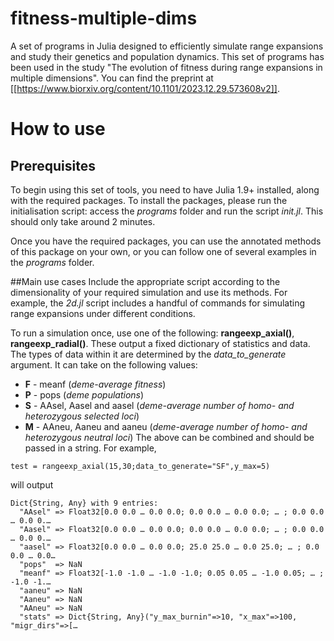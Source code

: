 # fitness-multiple-dims
A set of programs in Julia designed to efficiently simulate range expansions and study their genetics and population dynamics.
This set of programs has been used in the study "The evolution of fitness during range expansions in multiple dimensions". You can find the preprint at [[https://www.biorxiv.org/content/10.1101/2023.12.29.573608v2]].

# How to use
## Prerequisites
To begin using this set of tools, you need to have Julia 1.9+ installed, along with the required packages. To install the packages, please run the initialisation script: access the *programs* folder and run the script *init.jl*. This should only take around 2 minutes.

Once you have the required packages, you can use the annotated methods of this package on your own, or you can follow one of several examples in the *programs* folder.

##Main use cases
Include the appropriate script according to the dimensionality of your required simulation and use its methods. For example, the *2d.jl* script includes a handful of commands for simulating range expansions under different conditions. 

To run a simulation once, use one of the following: **rangeexp_axial()**, **rangeexp_radial()**. These output a fixed dictionary of statistics and data. The types of data within it are determined by the *data_to_generate* argument. It can take on the following values:
- **F** - meanf (*deme-average fitness*)
- **P** - pops (*deme populations*)
- **S** - AAsel, Aasel and aasel (*deme-average number of homo- and heterozygous selected loci*)
- **M** - AAneu, Aaneu and aaneu (*deme-average number of homo- and heterozygous neutral loci*)
The above can be combined and should be passed in a string. For example,
```
test = rangeexp_axial(15,30;data_to_generate="SF",y_max=5)
```
will output
```
Dict{String, Any} with 9 entries:
  "AAsel" => Float32[0.0 0.0 … 0.0 0.0; 0.0 0.0 … 0.0 0.0; … ; 0.0 0.0 … 0.0 0.…
  "Aasel" => Float32[0.0 0.0 … 0.0 0.0; 0.0 0.0 … 0.0 0.0; … ; 0.0 0.0 … 0.0 0.…
  "aasel" => Float32[0.0 0.0 … 0.0 0.0; 25.0 25.0 … 0.0 25.0; … ; 0.0 0.0 … 0.0…
  "pops"  => NaN
  "meanf" => Float32[-1.0 -1.0 … -1.0 -1.0; 0.05 0.05 … -1.0 0.05; … ; -1.0 -1.…
  "aaneu" => NaN
  "Aaneu" => NaN
  "AAneu" => NaN
  "stats" => Dict{String, Any}("y_max_burnin"=>10, "x_max"=>100, "migr_dirs"=>[…
```